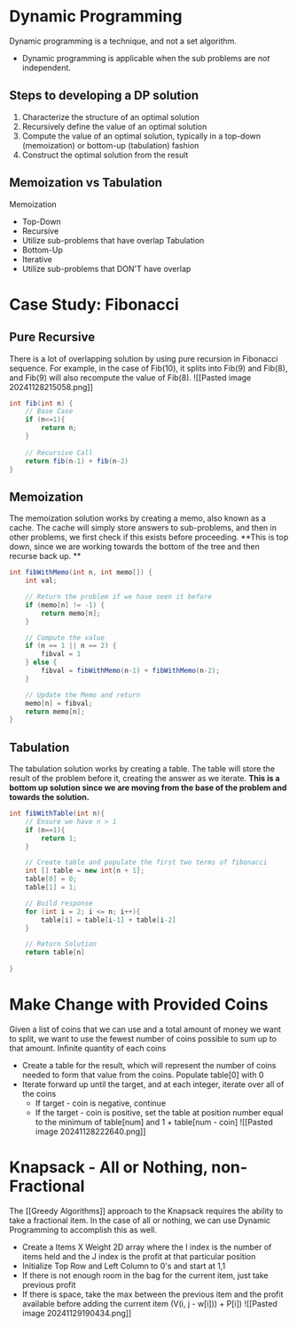 # Dynamic Programming
Dynamic programming is a technique, and not a set algorithm.
- Dynamic programming is applicable when the sub problems are *not* independent.
## Steps to developing a DP solution
1. Characterize the structure of an optimal solution
2. Recursively define the value of an optimal solution
3. Compute the value of an optimal solution, typically in a top-down (memoization) or bottom-up (tabulation) fashion
4. Construct the optimal solution from the result
## Memoization vs Tabulation
Memoization
- Top-Down
- Recursive
- Utilize sub-problems that have overlap
Tabulation
- Bottom-Up
- Iterative
- Utilize sub-problems that DON'T have overlap

# Case Study: Fibonacci 
## Pure Recursive
There is a lot of overlapping solution by using pure recursion in Fibonacci sequence. For example, in the case of Fib(10), it splits into Fib(9) and Fib(8), and Fib(9) will also recompute the value of Fib(8).
![[Pasted image 20241128215058.png]]

```java
int fib(int n) {
	// Base Case
	if (n<=1){
		return n;
	} 
	
	// Recursive Call 
	return fib(n-1) + fib(n-2)
}
```
## Memoization
The memoization solution works by creating a memo, also known as a cache. The cache will simply store answers to sub-problems, and then in other problems, we first check if this exists before proceeding.
**This is top down, since we are working towards the bottom of the tree and then recurse back up. **
```java
int fibWithMemo(int n, int memo[]) {
	int val;

	// Return the problem if we have seen it before
	if (memo[n] != -1) {
		return memo[n];
	}

	// Compute the value
	if (n == 1 || n == 2) {
		fibval = 1
	} else {
		fibval = fibWithMemo(n-1) + fibWithMemo(n-2);
	}

	// Update the Memo and return
	memo[n] = fibval;
	return memo[n]; 
}
```

## Tabulation
The tabulation solution works by creating a table. The table will store the result of the problem before it, creating the answer as we iterate.
**This is a bottom up solution since we are moving from the base of the problem and towards the solution.**
```java
int fibWithTable(int n){
	// Ensure we have n > 1
	if (n==1){
		return 1;
	}

	// Create table and populate the first two terms of fibonacci
	int [] table = new int[n + 1];
	table[0] = 0;
	table[1] = 1;

	// Build response
	for (int i = 2; i <= n; i++){
		table[i] = table[i-1] + table[i-2]
	}

	// Return Solution
	return table[n]
	
}
```
# Make Change with Provided Coins
Given a list of coins that we can use and a total amount of money we want to split, we want to use the fewest number of coins possible to sum up to that amount. Infinite quantity of each coins
- Create a table for the result, which will represent the number of coins needed to form that value from the coins. Populate table[0] with 0
- Iterate forward up until the target, and at each integer, iterate over all of the coins
	- If target - coin is negative, continue
	- If the target - coin is positive, set the table at position number equal to the minimum of table[num] and 1 + table[num - coin]
![[Pasted image 20241128222640.png]]

# Knapsack - All or Nothing, non-Fractional
The [[Greedy Algorithms]] approach to the Knapsack requires the ability to take a fractional item. In the case of all or nothing, we can use Dynamic Programming to accomplish this as well.
- Create a Items X Weight 2D array where the I index is the number of items held and the J index is the profit at that particular position
- Initialize Top Row and Left Column to 0's and start at 1,1
- If there is not enough room in the bag for the current item, just take previous profit
- If there is space, take the max between the previous item and the profit available before adding the current item (V(i, j - w[i])) + P[i])
![[Pasted image 20241129190434.png]]

